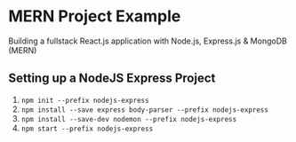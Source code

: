 # MERN Project Example
Building a fullstack React.js application with Node.js, Express.js &amp; MongoDB (MERN)

## Setting up a NodeJS Express Project

1. `npm init --prefix nodejs-express`
2. `npm install --save express body-parser --prefix nodejs-express`
3. `npm install --save-dev nodemon --prefix nodejs-express`
4. `npm start --prefix nodejs-express`

